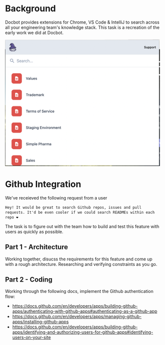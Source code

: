 # Background

Docbot provides extensions for Chrome, VS Code & IntelliJ to search across all your engineering team's knowledge stack. This task is a recreation of the early work we did at Docbot.

![Chrome Extension](./chrome.png)

# Github Integration

We've receieved the following request from a user

```
Hey! It would be great to search Github repos, issues and pull requests. It'd be even cooler if we could search READMEs within each repo ❤️
```

The task is to figure out with the team how to build and test this feature with users as quickly as possible.

## Part 1 - Architecture

Working together, disucss the requirements for this feature and come up with a rough architecture. Researching and verifying constraints as you go.

## Part 2 - Coding

Working through the following docs, implement the Github authentication flow:

- https://docs.github.com/en/developers/apps/building-github-apps/authenticating-with-github-apps#authenticating-as-a-github-app
- https://docs.github.com/en/developers/apps/managing-github-apps/installing-github-apps
- https://docs.github.com/en/developers/apps/building-github-apps/identifying-and-authorizing-users-for-github-apps#identifying-users-on-your-site
